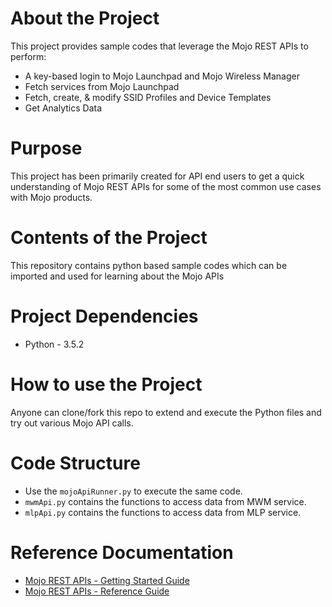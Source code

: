 # About the Project
This project provides sample codes that leverage the Mojo REST APIs to perform:
* A key-based login to Mojo Launchpad and Mojo Wireless Manager
* Fetch services from Mojo Launchpad
* Fetch, create, & modify SSID Profiles and Device Templates
* Get Analytics Data

# Purpose
This project has been primarily created for API end users to get a quick understanding of Mojo REST APIs for some of the most common use cases with Mojo products.

# Contents of the Project
This repository contains python based sample codes which can be imported and used for learning about the Mojo APIs

# Project Dependencies
* Python - 3.5.2

# How to use the Project
Anyone can clone/fork this repo to extend and execute the Python files and try out various Mojo API calls.

# Code Structure
* Use the `mojoApiRunner.py` to execute the same code.
* `mwmApi.py` contains the functions to access data from MWM service.
* `mlpApi.py` contains the functions to access data from MLP service.


# Reference Documentation
* [Mojo REST APIs - Getting Started Guide](https://support.mojonetworks.com/support/solutions/articles/9000124630-getting-started-with-mojo-rest-apis)
* [Mojo REST APIs - Reference Guide](http://prod.mojonetworks.com/WebAPI/source/)
